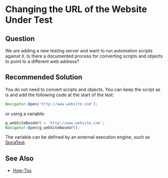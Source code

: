 # Changing the URL of the Website Under Test

## Question

We are adding a new testing server and want to run automation scripts against it. Is there a documented process for converting scripts and objects to point to a different web address?

## Recommended Solution

You do not need to convert scripts and objects. You can keep the script as is and add the following code at the start of the test:

```javascript
Navigator.Open('http://www.website.com');
```

or using a variable:

```javascript
g_webSiteBaseUrl = 'http://www.website.com';
Navigator.Open(g_webSiteBaseUrl);
```

The variable can be defined by an external execution engine, such as [SpiraTest](spiratest_integration.md).

## See Also

- [How-Tos](howtos.md)